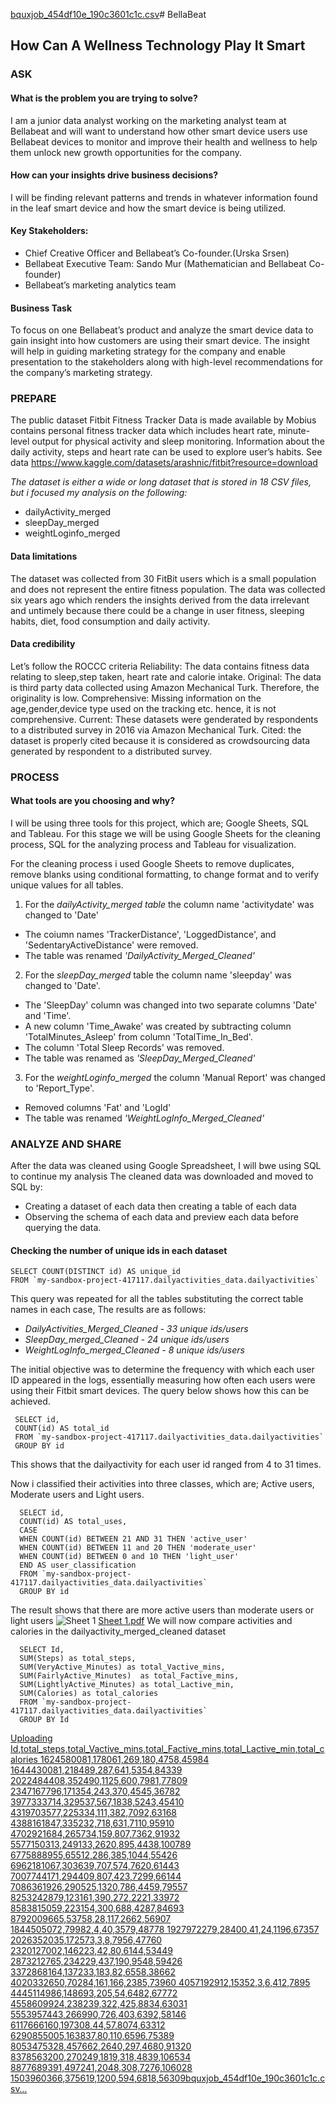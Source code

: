 [bquxjob_454df10e_190c3601c1c.csv](https://github.com/user-attachments/files/16276352/bquxjob_454df10e_190c3601c1c.csv)# BellaBeat
## How Can A Wellness Technology Play It Smart

### ASK
#### What is the problem you are trying to solve? 
I am a junior data analyst working on the marketing analyst team at Bellabeat and will want to understand how other smart device users use Bellabeat devices to monitor and improve 
 their health and wellness to help them unlock new growth opportunities for the  company.

#### How can your insights drive business decisions?
I will be finding relevant patterns and trends in whatever information found in the leaf smart device and how the smart device is being utilized.

#### Key Stakeholders:
+ Chief Creative Officer and Bellabeat’s Co-founder.(Urska Srsen)
+ Bellabeat Executive Team: Sando Mur (Mathematician and Bellabeat Co-founder)
+ Bellabeat’s marketing analytics team

#### Business Task
To focus on one Bellabeat’s product and analyze the smart device data  to gain insight into how customers are using their smart device. The insight will help in guiding marketing strategy for the company and enable presentation to the stakeholders along with high-level recommendations for the company’s marketing strategy.

### PREPARE
The public dataset  Fitbit Fitness Tracker Data is made available by Mobius contains personal fitness tracker data which includes heart rate, minute-level output for physical activity and sleep monitoring. Information about the daily activity, steps and heart rate can be used to explore user’s habits. 
See data https://www.kaggle.com/datasets/arashnic/fitbit?resource=download 

*The dataset is either a wide or long dataset that is stored in 18 CSV files, but i focused my analysis on the following:*
+ dailyActivity_merged
+ sleepDay_merged
+ weightLoginfo_merged

#### Data limitations
The dataset was collected from 30 FitBit users which is a small population and does not represent the entire fitness population. The data was collected six years ago which renders the insights derived from the data irrelevant and untimely because there could be a change in user fitness, sleeping habits, diet, food consumption and daily activity.

#### Data credibility
Let’s follow the ROCCC criteria
Reliability: The data contains fitness data relating to sleep,step taken, heart rate and calorie intake.
Original: The data is third party data collected using Amazon Mechanical Turk. Therefore, the originality is low.
Comprehensive: Missing information on the age,gender,device type used on the tracking etc. hence, it is not comprehensive.
Current: These datasets were genderated by respondents to a distributed survey in 2016 via Amazon Mechanical Turk.
Cited: the dataset is properly cited because it is considered as crowdsourcing data generated by respondent to a distributed survey.

### PROCESS
#### What tools are you choosing and why?
I will be using three tools for this project, which are; Google Sheets, SQL and Tableau. For this stage we will be using Google Sheets for the cleaning process, SQL for the analyzing process and Tableau for visualization.

For the cleaning process i used Google Sheets to remove duplicates, remove blanks using conditional formatting, to change format and to verify unique values for all tables.
1.  For the *dailyActivity_merged table* the column name 'activitydate' was changed to 'Date'
   + The coiumn names 'TrackerDistance', 'LoggedDistance', and 'SedentaryActiveDistance' were removed.
   + The table was renamed *'DailyActivity_Merged_Cleaned'*

2.  For the *sleepDay_merged* table the column name 'sleepday' was changed to 'Date'.
   + The 'SleepDay' column was changed into two separate columns 'Date' and 'Time'.
   + A new column 'Time_Awake' was created by subtracting column 'TotalMinutes_Asleep' from column 'TotalTime_In_Bed'.
   + The column 'Total Sleep Records' was removed.
   + The table was renamed as *'SleepDay_Merged_Cleaned'*

3.  For the *weightLoginfo_merged*  the column 'Manual Report' was changed to 'Report_Type'.
   + Removed columns 'Fat' and 'LogId'
   + The table was renamed *'WeightLogInfo_Merged_Cleaned'*

### ANALYZE AND SHARE

After the data was cleaned using Google Spreadsheet, I will bwe using SQL to continue my analysis
The cleaned data was downloaded and moved to SQL by:
  + Creating a dataset of each data then creating a table of each data
  + Observing the schema of each data and preview each data before querying the data.

#### Checking the number of unique ids in each dataset
    SELECT COUNT(DISTINCT id) AS unique_id 
    FROM `my-sandbox-project-417117.dailyactivities_data.dailyactivities`

This query was repeated for all the tables substituting the correct table names in each case, The results are as follows:
   + *DailyActivities_Merged_Cleaned - 33 unique ids/users*
   + *SleepDay_merged_Cleaned - 24 unique ids/users*
   + *WeightLogInfo_merged_Cleaned - 8 unique ids/users*

The initial objective was to determine the frequency with which each user ID appeared in the logs, essentially measuring how often each users were using their Fitbit smart devices. The 
 query below shows how this can be achieved.
     
     SELECT id,
     COUNT(id) AS total_id
     FROM `my-sandbox-project-417117.dailyactivities_data.dailyactivities`
     GROUP BY id

 This shows that the dailyactivity for each user id ranged from 4 to 31 times.

 Now i classified their activities into three classes, which are; Active users, Moderate users and Light users.

      SELECT id,
      COUNT(id) AS total_uses,
      CASE
      WHEN COUNT(id) BETWEEN 21 AND 31 THEN 'active_user'
      WHEN COUNT(id) BETWEEN 11 and 20 THEN 'moderate_user'
      WHEN COUNT(id) BETWEEN 0 and 10 THEN 'light_user'
      END AS user_classification
      FROM `my-sandbox-project-417117.dailyactivities_data.dailyactivities`
      GROUP BY id
 
  The result shows that there are more active users than moderate users or light users
![Sheet 1](https://github.com/user-attachments/assets/1fd8bc3e-037d-455e-adc2-309ccf79c274)
[Sheet 1.pdf](https://github.com/user-attachments/files/16259075/Sheet.1.pdf)
 We will now compare activities and calories in the dailyactivity_merged_cleaned dataset

      SELECT Id,
      SUM(Steps) as total_steps,
      SUM(VeryActive_Minutes) as total_Vactive_mins,
      SUM(FairlyActive_Minutes)  as total_Factive_mins,
      SUM(LightlyActive_Minutes) as total_Lactive_min,
      SUM(Calories) as total_calories 
      FROM `my-sandbox-project-417117.dailyactivities_data.dailyactivities`
      GROUP BY Id

 [Uploading Id,total_steps,total_Vactive_mins,total_Factive_mins,total_Lactive_min,total_calories
1624580081,178061,269,180,4758,45984
1644430081,218489,287,641,5354,84339
2022484408,352490,1125,600,7981,77809
2347167796,171354,243,370,4545,36782
3977333714,329537,567,1838,5243,45410
4319703577,225334,111,382,7092,63168
4388161847,335232,718,631,7110,95910
4702921684,265734,159,807,7362,91932
5577150313,249133,2620,895,4438,100789
6775888955,65512,286,385,1044,55426
6962181067,303639,707,574,7620,61443
7007744171,294409,807,423,7299,66144
7086361926,290525,1320,786,4459,79557
8253242879,123161,390,272,2221,33972
8583815059,223154,300,688,4287,84693
8792009665,53758,28,117,2662,56907
1844505072,79982,4,40,3579,48778
1927972279,28400,41,24,1196,67357
2026352035,172573,3,8,7956,47760
2320127002,146223,42,80,6144,53449
2873212765,234229,437,190,9548,59426
3372868164,137233,183,82,6558,38662
4020332650,70284,161,166,2385,73960
4057192912,15352,3,6,412,7895
4445114986,148693,205,54,6482,67772
4558609924,238239,322,425,8834,63031
5553957443,266990,726,403,6392,58146
6117666160,197308,44,57,8074,63312
6290855005,163837,80,110,6596,75389
8053475328,457662,2640,297,4680,91320
8378563200,270249,1819,318,4839,106534
8877689391,497241,2048,308,7276,106028
1503960366,375619,1200,594,6818,56309bquxjob_454df10e_190c3601c1c.csv…]()

